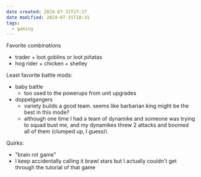 ```yaml
---
date created: 2024-07-31T17:27
date modified: 2024-07-31T18:31
tags:
  - gaming
---
```


Favorite combinations

- trader + loot goblins or loot piñatas
- hog rider + chicken + shelley

Least favorite battle mods:

- baby battle
	- too used to the powerups from unit upgrades
- doppelgangers
	- variety builds a good team. seems like barbarian king might be the best in this mode?
	- although one time I had a team of dynamike and someone was trying to squad bust me, and my dynamikes threw 2 attacks and boomed all of them (clumped up, I guess)\

Quirks:

- "brain rot game"
- I keep accidentally calling it brawl stars but I actually couldn't get through the tutorial of that game